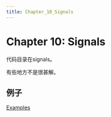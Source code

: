 ```yaml
---
title: Chapter_10_Signals
---
```


# Chapter 10: Signals

代码目录在signals。

有些地方不是很甚解。

## 例子

[Examples](assets/Examples%20850daefcbc7d4119ad42756de991b621.csv)